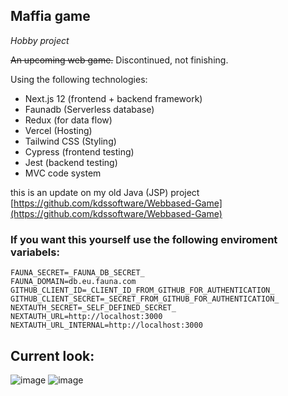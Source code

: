 ## Maffia game 

_Hobby project_

~~An upcoming web game.~~ Discontinued, not finishing.

Using the following technologies:
- Next.js 12 (frontend + backend framework)
- Faunadb (Serverless database)
- Redux (for data flow)
- Vercel (Hosting)
- Tailwind CSS (Styling)
- Cypress (frontend testing)
- Jest (backend testing)
- MVC code system

this is an update on my old Java (JSP) project [https://github.com/kdssoftware/Webbased-Game](https://github.com/kdssoftware/Webbased-Game)

### If you want this yourself use the following enviroment variabels:
```
FAUNA_SECRET=_FAUNA_DB_SECRET_
FAUNA_DOMAIN=db.eu.fauna.com
GITHUB_CLIENT_ID=_CLIENT_ID_FROM_GITHUB_FOR_AUTHENTICATION_
GITHUB_CLIENT_SECRET=_SECRET_FROM_GITHUB_FOR_AUTHENTICATION_
NEXTAUTH_SECRET=_SELF_DEFINED_SECRET_
NEXTAUTH_URL=http://localhost:3000
NEXTAUTH_URL_INTERNAL=http://localhost:3000
```

## Current look: 
![image](https://user-images.githubusercontent.com/10829524/158248477-e9ab585a-eff5-4cfc-9a10-5dce39e02ff7.png)
![image](https://user-images.githubusercontent.com/10829524/158549640-f2535c0a-bae1-4550-a901-2adcec68ebf8.png)
